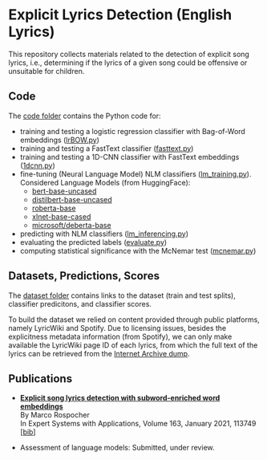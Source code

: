 # Explicit Lyrics Detection (English Lyrics)

This repository collects materials related to the detection of explicit song lyrics, i.e., determining if the lyrics of a given song could be offensive or unsuitable for children.

## Code

The [code folder](code) contains the Python code for:

* training and testing a logistic regression classifier with Bag-of-Word embeddings ([lrBOW.py](code/lrBOW.py))
* training and testing a FastText classifier ([fasttext.py](code/fasttext.py))
* training and testing a 1D-CNN classifier with FastText embeddings ([1dcnn.py](code/1dcnn.py))
* fine-tuning (Neural Language Model) NLM classifiers ([lm_training.py](code/lm_training.py)). Considered Language Models (from HuggingFace):
  * [bert-base-uncased](https://huggingface.co/bert-base-uncased)
  * [distilbert-base-uncased](https://huggingface.co/distilbert-base-uncased)
  * [roberta-base](https://huggingface.co/roberta-base)
  * [xlnet-base-cased](https://huggingface.co/xlnet-base-cased)
  * [microsoft/deberta-base](https://huggingface.co/microsoft/deberta-base)
* predicting with NLM classifiers ([lm_inferencing.py](code/lm_inferencing.py)) 
* evaluating the predicted labels ([evaluate.py](code/evaluate.py)) 
* computing statistical significance with the McNemar test ([mcnemar.py](code/mcnemar.py)) 


## Datasets, Predictions, Scores

The [dataset folder](dataset) contains links to the dataset (train and test splits), classifier predicitons, and classifier scores.

To build the dataset we relied on content provided through public platforms, namely LyricWiki and Spotify.
Due to licensing issues, besides the explicitness metadata information (from Spotify), we can only make available the LyricWiki page ID of each lyrics, from which the full text of the lyrics can be retrieved from the [Internet Archive dump](https://archive.org/download/wiki-lyricsfandomcom/).

## Publications

* **[Explicit song lyrics detection with subword-enriched word embeddings](https://doi.org/10.1016/j.eswa.2020.113749)**<br/>
    By Marco Rospocher<br/>
    In Expert Systems with Applications, Volume 163, January 2021, 113749<br/>
    [[bib](https://marcorospocher.com/files/bibs/2021eswa.bib)] 
    
* Assessment of language models: Submitted, under review.
